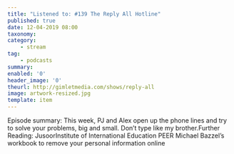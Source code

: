 ```yaml
---
title: "Listened to: #139 The Reply All Hotline"
published: true
date: 12-04-2019 08:00
taxonomy:
category:
	- stream
tag:
	- podcasts
summary:
enabled: '0'
header_image: '0'
theurl: http://gimletmedia.com/shows/reply-all
image: artwork-resized.jpg
template: item
---
```

 
Episode summary: This week, PJ and Alex open up the phone lines and try to solve your problems, big and small. Don’t type like my brother.Further Reading: JusoorInstitute of International Education PEER Michael Bazzel’s workbook to remove your personal information online
